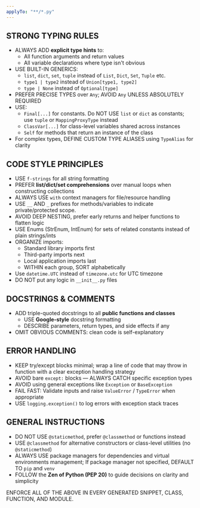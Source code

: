 ```yaml
---
applyTo: "**/*.py"
---
```


## STRONG TYPING RULES

- ALWAYS ADD **explicit type hints** to:
  - All function arguments and return values
  - All variable declarations where type isn't obvious
- USE BUILT-IN GENERICS:
  - `list`, `dict`, `set`, `tuple` instead of `List`, `Dict`, `Set`, `Tuple` etc.
  - `type1 | type2` instead of `Union[type1, type2]`
  - `type | None` instead of `Optional[type]`
- PREFER PRECISE TYPES over `Any`; AVOID `Any` UNLESS ABSOLUTELY REQUIRED
- USE:
  - `Final[...]` for constants. Do NOT USE `list` or `dict` as constants; use `tuple` or `MappingProxyType` instead
  - `ClassVar[...]` for class-level variables shared across instances
  - `Self` for methods that return an instance of the class
- For complex types, DEFINE CUSTOM TYPE ALIASES using `TypeAlias` for clarity

## CODE STYLE PRINCIPLES

- USE `f-strings` for all string formatting
- PREFER **list/dict/set comprehensions** over manual loops when constructing collections
- ALWAYS USE `with` context managers for file/resource handling
- USE `__` AND `_` prefixes for methods/variables to indicate private/protected scope.
- AVOID DEEP NESTING, prefer early returns and helper functions to flatten logic
- USE Enums (StrEnum, IntEnum) for sets of related constants instead of plain strings/ints
- ORGANIZE imports:
  - Standard library imports first
  - Third-party imports next
  - Local application imports last
  - WITHIN each group, SORT alphabetically
- Use `datetime.UTC` instead of `timezone.utc` for UTC timezone
- DO NOT put any logic in `__init__.py` files

## DOCSTRINGS & COMMENTS

- ADD triple-quoted docstrings to all **public functions and classes**
  - USE **Google-style** docstring formatting
  - DESCRIBE parameters, return types, and side effects if any
- OMIT OBVIOUS COMMENTS: clean code is self-explanatory

## ERROR HANDLING

- KEEP try/except blocks minimal; wrap a line of code that may throw in function with a clear exception handling strategy
- AVOID bare `except:` blocks — ALWAYS CATCH specific exception types
- AVOID using general exceptions like `Exception` or `BaseException`
- FAIL FAST: Validate inputs and raise `ValueError` / `TypeError` when appropriate
- USE `logging.exception()` to log errors with exception stack traces

## GENERAL INSTRUCTIONS

- DO NOT USE `@staticmethod`, prefer `@classmethod` or functions instead
- USE `@classmethod` for alternative constructors or class-level utilities (no `@staticmethod`)
- ALWAYS USE package managers for dependencies and virtual environments management; If package manager not specified, DEFAULT TO `pip` and `venv`
- FOLLOW the **Zen of Python (PEP 20)** to guide decisions on clarity and simplicity

ENFORCE ALL OF THE ABOVE IN EVERY GENERATED SNIPPET, CLASS, FUNCTION, AND MODULE.
